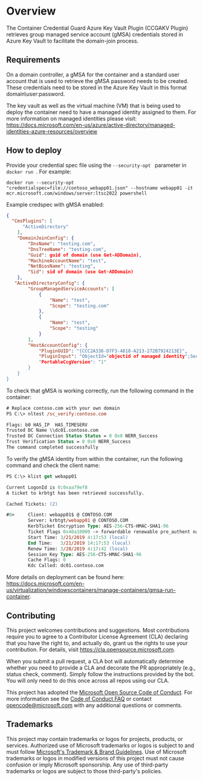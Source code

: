 # Overview

The Container Credential Guard Azure Key Vault Plugin (CCGAKV Plugin) retrieves group managed service account (gMSA) credentials stored in Azure Key Vault to facilitate the domain-join process. 

## Requirements 

On a domain controller, a gMSA for the container and a standard user account that is used to retrieve the gMSA password needs to be created. These credentials need to be stored in the Azure Key Vault in this format domain\user:password.

The key vault as well as the virtual machine (VM) that is being used to deploy the container need to have a managed identity assigned to them. For more information on managed identities please visit: https://docs.microsoft.com/en-us/azure/active-directory/managed-identities-azure-resources/overview

## How to deploy

Provide your credential spec file using the `--security-opt ` parameter in  `docker run `. For example: 
```
docker run --security-opt "credentialspec=file://contoso_webapp01.json" --hostname webapp01 -it mcr.microsoft.com/windows/server:ltsc2022 powershell
```

Example credspec with gMSA enabled: 
```json
{
  "CmsPlugins": [
      "ActiveDirectory"
    ],
    "DomainJoinConfig": {
        "DnsName": "testing.com",
        "DnsTreeName": "testing.com",
        "Guid": guid of domain (use Get-ADDomain),
        "MachineAccountName": "test",
        "NetBiosName": "testing",
        "Sid": sid of domain (use Get-ADDomain)
    },
   "ActiveDirectoryConfig": {
        "GroupManagedServiceAccounts": [
            {
                "Name": "test",
                "Scope": "testing.com"
            },
            {
                "Name": "test",
                "Scope": "testing"
            }
        ],
        "HostAccountConfig": {
            "PluginGUID": "{CCC2A336-D7F3-4818-A213-272B7924213E}",
            "PluginInput": "ObjectId="objectid of managed identity";SecretUri="url of secret stored in keyvault",
            "PortableCcgVersion": "1"
        }
    }
}
```

To check that gMSA is working correctly, run the following command in the container: 
```ps
# Replace contoso.com with your own domain
PS C:\> nltest /sc_verify:contoso.com

Flags: b0 HAS_IP  HAS_TIMESERV
Trusted DC Name \\dc01.contoso.com
Trusted DC Connection Status Status = 0 0x0 NERR_Success
Trust Verification Status = 0 0x0 NERR_Success
The command completed successfully
```

To verify the gMSA identity from within the container, run the following command and check the client name: 
```ps
PS C:\> klist get webapp01

Current LogonId is 0:0xaa79ef8
A ticket to krbtgt has been retrieved successfully.

Cached Tickets: (2)

#0>     Client: webapp01$ @ CONTOSO.COM
        Server: krbtgt/webapp01 @ CONTOSO.COM
        KerbTicket Encryption Type: AES-256-CTS-HMAC-SHA1-96
        Ticket Flags 0x40a10000 -> forwardable renewable pre_authent name_canonicalize
        Start Time: 3/21/2019 4:17:53 (local)
        End Time:   3/21/2019 14:17:53 (local)
        Renew Time: 3/28/2019 4:17:42 (local)
        Session Key Type: AES-256-CTS-HMAC-SHA1-96
        Cache Flags: 0
        Kdc Called: dc01.contoso.com
```

More details on deployment can be found here: https://docs.microsoft.com/en-us/virtualization/windowscontainers/manage-containers/gmsa-run-container. 


## Contributing

This project welcomes contributions and suggestions.  Most contributions require you to agree to a
Contributor License Agreement (CLA) declaring that you have the right to, and actually do, grant us
the rights to use your contribution. For details, visit https://cla.opensource.microsoft.com.

When you submit a pull request, a CLA bot will automatically determine whether you need to provide
a CLA and decorate the PR appropriately (e.g., status check, comment). Simply follow the instructions
provided by the bot. You will only need to do this once across all repos using our CLA.

This project has adopted the [Microsoft Open Source Code of Conduct](https://opensource.microsoft.com/codeofconduct/).
For more information see the [Code of Conduct FAQ](https://opensource.microsoft.com/codeofconduct/faq/) or
contact [opencode@microsoft.com](mailto:opencode@microsoft.com) with any additional questions or comments.

## Trademarks

This project may contain trademarks or logos for projects, products, or services. Authorized use of Microsoft 
trademarks or logos is subject to and must follow 
[Microsoft's Trademark & Brand Guidelines](https://www.microsoft.com/en-us/legal/intellectualproperty/trademarks/usage/general).
Use of Microsoft trademarks or logos in modified versions of this project must not cause confusion or imply Microsoft sponsorship.
Any use of third-party trademarks or logos are subject to those third-party's policies.
